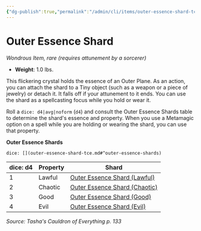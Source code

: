 ```yaml
---
{"dg-publish":true,"permalink":"/admin/cli/items/outer-essence-shard-tce/","tags":["compendium/src/5e/tce","item/attunement/required","item/rarity/rare","item/wondrous"],"updated":"2025-01-11T15:32:18.667+00:00"}
---
```


# Outer Essence Shard
*Wondrous Item, rare (requires attunement by a sorcerer)*  

- **Weight**: 1.0 lbs.

This flickering crystal holds the essence of an Outer Plane. As an action, you can attach the shard to a Tiny object (such as a weapon or a piece of jewelry) or detach it. It falls off if your attunement to it ends. You can use the shard as a spellcasting focus while you hold or wear it.

Roll a `dice: d4|avg|noform` (`d4`) and consult the Outer Essence Shards table to determine the shard's essence and property. When you use a Metamagic option on a spell while you are holding or wearing the shard, you can use that property.

**Outer Essence Shards**

`dice: [](outer-essence-shard-tce.md#^outer-essence-shards)`

| dice: d4 | Property | Shard |
|----------|----------|-------|
| 1 | Lawful | [Outer Essence Shard (Lawful)](/Admin/CLI/items/outer-essence-shard-lawful-tce.md) |
| 2 | Chaotic | [Outer Essence Shard (Chaotic)](/Admin/CLI/items/outer-essence-shard-chaotic-tce.md) |
| 3 | Good | [Outer Essence Shard (Good)](/Admin/CLI/items/outer-essence-shard-good-tce.md) |
| 4 | Evil | [Outer Essence Shard (Evil)](/Admin/CLI/items/outer-essence-shard-evil-tce.md) |{ #outer-essence-shards}


*Source: Tasha's Cauldron of Everything p. 133*